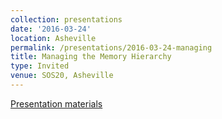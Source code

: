 ```yaml
---
collection: presentations
date: '2016-03-24'
location: Asheville
permalink: /presentations/2016-03-24-managing
title: Managing the Memory Hierarchy
type: Invited
venue: SOS20, Asheville
---
```


[Presentation materials](http://www.csm.ornl.gov/SOS20/)
